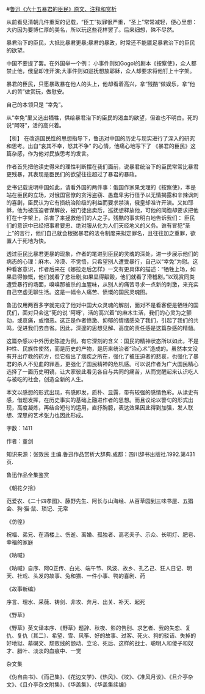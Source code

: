 #[鲁迅《六十五暴君的臣民》原文、注释和赏析](https://www.vrrw.net/wx/9526.html)

从前看见清朝几件重案的记载，“臣工”拟罪很严重，“圣上”常常减轻，便心里想：大约因为要博仁厚的美名，所以玩这些花样罢了。后来细想，殊不尽然。

暴君治下的臣民，大抵比暴君更暴;暴君的暴政，时常还不能餍足暴君治下的臣民的欲望。

中国不要提了罢。在外国举一个例： 小事件则如Gogol的剧本《按察使》，众人都禁止他，俄皇却准开演;大事件则如巡抚想放耶稣，众人却要求将他钉上十字架。

暴君的臣民，只愿暴政暴在他人的头上，他却看着高兴，拿“残酷”做娱乐，拿“他人的苦”做赏玩，做慰安。

自己的本领只是 “幸免”。

从“幸免”里又选出牺牲，供给暴君治下的臣民的渴血的欲望，但谁也不明白。死的说“阿呀”，活的高兴着。



【析】 在改造国民性的思想指导下，鲁迅对中国的历史与现实进行了深入的研究和思考。出自“哀其不幸，怒其不争” 的心情，他痛心地写下了 《暴君的臣民》这篇杂感，作为他对民族思考的发言。

作者首先把他读史得来的理性判断摆在我们面前，说暴君统治下的臣民常常比暴君更残暴，其表现是臣民们的欲望往往超过了暴君的暴政。

史书记载说明中国如此，请看外国的两件事：俄国作家果戈理的《按察使》，本是站在臣民的立场，对俄国官僚的贪污盗窃、愚蠢卑劣行径予以无情揭露和辛辣讽刺的喜剧，臣民认为它有损统治阶级的利益而要求禁演，俄皇却准许开演。又如耶稣，他为被压迫者谋解放，被门徒出卖后，巡抚想释放他，可他的同胞却要求把他钉在十字架上，杀害了来拯救他们的人之子。残酷的事实明白地告诉我们： 臣民们的意识中已经把事君要忠、绝对服从化为人们天经地义的义务。谁有冒犯“圣上”的言行，他们自己就会根据暴君的法令制度来拟定罪名，且往往加之重罪，欲置人于死地为快。

透过臣民比暴君更暴的现象，作者的笔进到臣民的灵魂的深处，进一步展示他们的病态的心理：麻木、冷漠、不觉悟，只希望别人遭受暴行，自己以“幸免”为慰。这种看客意识，作者后来在《娜拉走后怎样》一文有更具体的描述：“牺牲上场，如果显得慷慨，他们就看了悲壮剧;如果显得觳穀，他们就看了滑稽剧。”以观赏同类遭受暴行的场面，嗅嗅那被杀的血腥味，从别人的痛苦寻求一点新的刺激，来充实自己空虚无聊生活。这是一幅令人痛苦、愤慨的国民灵魂图。

鲁迅仅用两百多字就完成了他对中国大众灵魂的解剖，面对不是看客便是牺牲的国民们，面对只会这“死的说 ‘阿呀’，活的高兴着”的麻木生活，我们的心灵为之颤动，或哀痛，或憎恶。这正是作者愤激、抑郁的情绪感染了我们，引起了我们的共鸣，促进我们去自省。因此，深邃的思想见解、高度的责任感是这篇杂感的精髓。

这篇杂感以中外历史陈迹为例，有它深刻的含义：国民的精神状态所以如此，不是种性、民族性使然，而是历史的产物，是历来统治者“治心术”造成的。虽然本文没有开出疗救的药方，但它指出了痼疾之所在，强化了被压迫者的悲哀，也强化了暴君的杀人不见血的罪恶，更强化了国民精神的危机感。可以说作者为广大国民精心选择了一面历史明镜，让大家彼此看见各自与共同的痛苦，从而觉醒起来认识吃人与被吃的社会，创造全新的人生。

本文以感想的形式出现，有感即发，质朴、显露，带有较强的感情色彩。从读史有感，借题发挥，在历史事实的基础上融进作者的思想。而且议论以警句的形式出现，高度凝炼，再结合短句的运用，直抒胸臆，表达效果因此得到加强，发人联想、深思的艺术张力也因此形成。

字数：1411

作者：董剑

知识来源：张效民 主编.鲁迅作品赏析大辞典.成都：四川辞书出版社.1992.第431页.

鲁迅作品全集鉴赏

《朝花夕拾》

范爱农、《二十四孝图》、藤野先生、阿长与山海经、从百草园到三味书屋、五猖会、狗·猫·鼠、琐记、无常

《仿徨》

祝福、弟兄、在酒楼上、伤逝、离婚、孤独者、高老夫子、示众、长明灯、肥皂、幸福的家庭

《呐喊》

《呐喊》自序、阿Q正传、白光、端午节、风波、故乡、孔乙己、狂人日记、明天、社戏、头发的故事、兔和猫、一件小事、鸭的喜剧、药

《故事新编》

序言、理水、采薇、铸剑、非攻、奔月、出关、补天、起死

《野草》

《野草》英文译本序、《野草》题辞、秋夜、影的告别、求乞者、我的失恋、复仇、复仇〔其二〕、希望、雪、风筝、好的故事、过客、死火、狗的驳诘、失掉的好地狱、墓碣文、颓败线的颤动、立论、死后、这样的战士、聪明人和傻子和奴才、腊叶、淡淡的血痕中、一觉

杂文集

《伪自由书》、《而己集》、《花边文学》、《热风》、《坟》、《准风月谈》、《且介亭杂文》、《且介亭杂文附集》、《华盖集》、《华盖集续编》

